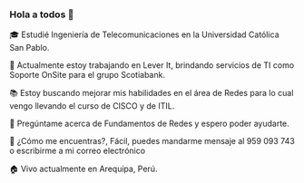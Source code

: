 ### Hola a todos 👋

<!--
**RicardoSalinasRoque/RicardoSalinasRoque** is a ✨ _special_ ✨ repository because its `README.md` (this file) appears on your GitHub profile.

Here are some ideas to get you started:

- 🔭 I’m currently working on ...
- 🌱 I’m currently learning ...
- 👯 I’m looking to collaborate on ...
- 🤔 I’m looking for help with ...
- 💬 Ask me about ...
- 📫 How to reach me: ...
- 😄 Pronouns: ...
- ⚡ Fun fact: ...
-->

🎓 Estudié Ingeniería de Telecomunicaciones en la Universidad Católica San Pablo.

💼 Actualmente estoy trabajando en Lever It, brindando servicios de TI como Soporte OnSite para el grupo Scotiabank.

📚 Estoy buscando mejorar mis habilidades en el área de Redes para lo cual vengo llevando el curso de CISCO y de ITIL.

💬 Pregúntame acerca de Fundamentos de Redes y espero poder ayudarte.

📱 ¿Cómo me encuentras?, Fácil, puedes mandarme mensaje al 959 093 743 o escribirme a mi correo electrónico

🏠 Vivo actualmente en Arequipa, Perú.
